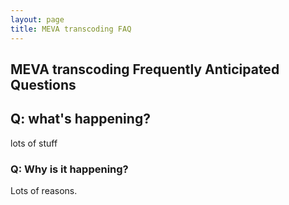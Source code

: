 ```yaml
---
layout: page
title: MEVA transcoding FAQ
---
```


<section id="intro">
  <div class="container">
    <div class="row">
    <div class="col-md-5 col-sm-12">

# MEVA transcoding Frequently Anticipated Questions

## Q: what's happening?

lots of stuff

### Q: Why is it happening?

Lots of reasons.


</div>
</div>
</div>
</section>

